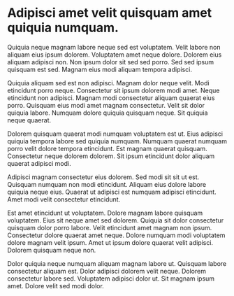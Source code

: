 # Adipisci amet velit quisquam amet quiquia numquam.

Quiquia neque magnam labore neque sed est voluptatem. Velit labore non aliquam eius ipsum dolorem. Voluptatem amet neque dolore. Dolorem eius aliquam adipisci non. Non ipsum dolor sit sed sed porro. Sed sed ipsum quisquam est sed. Magnam eius modi aliquam tempora adipisci.

Quiquia aliquam sed est non adipisci. Magnam dolor neque velit. Modi etincidunt porro neque. Consectetur sit ipsum dolorem modi amet. Neque etincidunt non adipisci. Magnam modi consectetur aliquam quaerat eius porro. Quisquam eius modi amet magnam consectetur. Velit sit dolor quiquia labore. Numquam dolore quiquia quisquam neque. Sit quiquia neque quaerat.

Dolorem quisquam quaerat modi numquam voluptatem est ut. Eius adipisci quiquia tempora labore sed quiquia numquam. Numquam quaerat numquam porro velit dolore tempora etincidunt. Est magnam quaerat quisquam. Consectetur neque dolorem dolorem. Sit ipsum etincidunt dolor aliquam quaerat adipisci modi.

Adipisci magnam consectetur eius dolorem. Sed modi sit sit ut est. Quisquam numquam non modi etincidunt. Aliquam eius dolore labore quiquia neque eius. Quaerat ut adipisci est numquam adipisci etincidunt. Amet modi velit consectetur etincidunt.

Est amet etincidunt ut voluptatem. Dolore magnam labore quisquam voluptatem. Eius sit neque amet sed dolorem. Quiquia sit dolor consectetur quisquam dolor porro labore. Velit etincidunt amet magnam non ipsum. Consectetur dolore quaerat amet neque. Dolore numquam modi voluptatem dolore magnam velit ipsum. Amet ut ipsum dolore quaerat velit adipisci. Dolorem quisquam neque non.

Dolor quiquia neque numquam aliquam magnam labore ut. Quisquam labore consectetur aliquam est. Dolor adipisci dolorem velit neque. Dolorem consectetur labore sed. Voluptatem adipisci dolor ut. Sit magnam ipsum amet. Dolore velit sed modi dolor.

